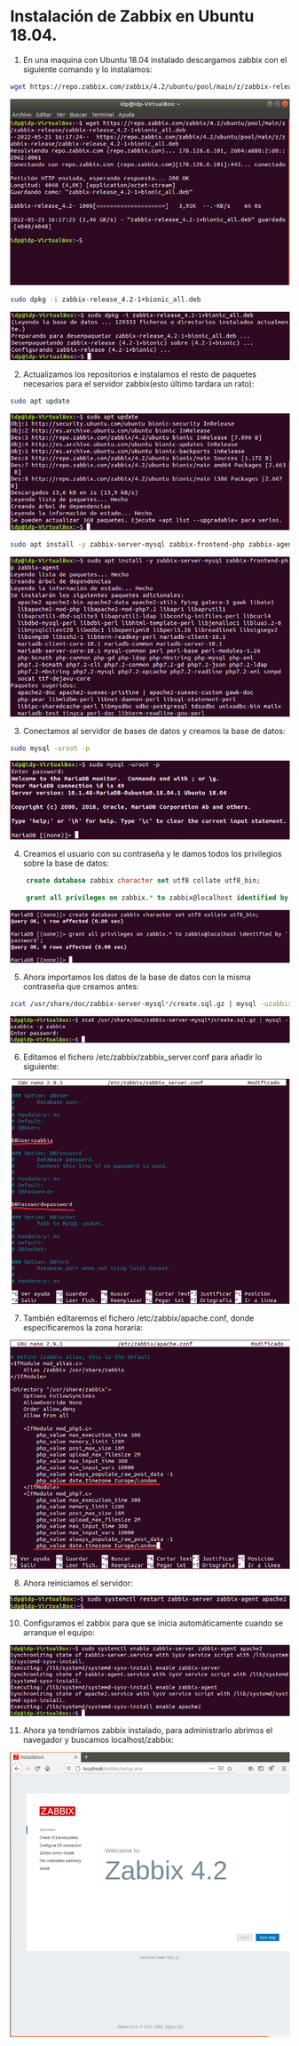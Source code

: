 # Instalación de Zabbix en Ubuntu 18.04.

1. En una maquina con Ubuntu 18.04 instalado descargamos zabbix con el siguiente comando y lo instalamos:

```bash
wget https://repo.zabbix.com/zabbix/4.2/ubuntu/pool/main/z/zabbix-release/zabbix-release_4.2-1+bionic_all.deb 
```

![imagen1](imagenes/instalacion1.png)

```bash
sudo dpkg -i zabbix-release_4.2-1+bionic_all.deb 
```

![imagen2](imagenes/instalacion2.png)

2. Actualizamos los repositorios e instalamos el resto de paquetes necesarios para el servidor zabbix(esto último tardara un rato):

```bash
sudo apt update
```

![imagen3](imagenes/instalacion3.png)

```bash
sudo apt install -y zabbix-server-mysql zabbix-frontend-php zabbix-agent
```

![imagen4](imagenes/instalacion4.png)

3. Conectamos al servidor de bases de datos y creamos la base de datos:

```bash
sudo mysql -uroot -p
```

![imagen5](imagenes/instalacion5.png)

4. Creamos el usuario con su contraseña y le damos todos los privilegios sobre la base de datos:

```sql
	create database zabbix character set utf8 collate utf8_bin;
```

```sql
	grant all privileges on zabbix.* to zabbix@localhost identified by 'password';
```

![imagen6](imagenes/instalacion6.png)

5. Ahora importamos los datos de la base de datos con la misma contraseña que creamos antes:

```bash
zcat /usr/share/doc/zabbix-server-mysql*/create.sql.gz | mysql -uzabbix -p zabbix
```

![imagen7](imagenes/instalacion7.png)

6. Editamos el fichero /etc/zabbix/zabbix_server.conf para añadir lo siguiente: 

![imagen8](imagenes/instalacion8.png)

7. También editaremos el fichero /etc/zabbix/apache.conf, donde especificaremos la zona horaria:

![imagen9](imagenes/instalacion9.png)

8. Ahora reiniciamos el servidor:

![imagen10](imagenes/instalacion10.png)

10. Configuramos el zabbix para que se inicia automáticamente cuando se arranque el equipo:

![imagen11](imagenes/instalacion11.png)

11. Ahora ya tendríamos zabbix instalado, para administrarlo abrimos el navegador y buscamos localhost/zabbix:

![imagen12](imagenes/instalacion12.png)